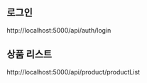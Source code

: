 ## 로그인

http://localhost:5000/api/auth/login

## 상품 리스트

http://localhost:5000/api/product/productList
